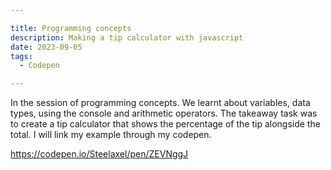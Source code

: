 ```yaml
---

title: Programming concepts
description: Making a tip calculator with javascript
date: 2023-09-05
tags:
  - Codepen

---
```

In the session of programming concepts. We learnt about variables, data types, using the console and arithmetic operators. The takeaway task was to create a tip calculator that shows the percentage of the tip alongside the total. I will link my example through my codepen.

https://codepen.io/Steelaxel/pen/ZEVNggJ

